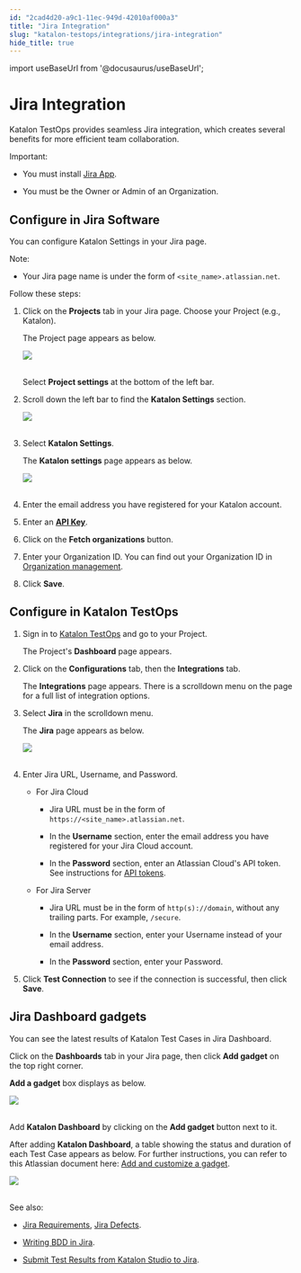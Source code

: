 ```yaml
---
id: "2cad4d20-a9c1-11ec-949d-42010af000a3"
title: "Jira Integration"
slug: "katalon-testops/integrations/jira-integration"
hide_title: true
---
```

import useBaseUrl from '@docusaurus/useBaseUrl';


# <a id="id" class="anchor_top_offset"/><a id="ariaid-title1" class="anchor_top_offset"/>Jira Integration

<p xmlns="http://www.w3.org/1999/xhtml" className="p">Katalon TestOps provides seamless Jira integration, which creates several benefits for more efficient team collaboration.</p> 
<div xmlns="http://www.w3.org/1999/xhtml" className="note important note_important"><span className="note__title">Important:</span> 
  <ul className="ul"><li className="li">
      <p className="p">You must install <a className="xref j-external-link" href="https://marketplace.atlassian.com/apps/1217501/katalon-bdd-test-automation-for-jira" target="_blank">Jira App</a>.</p>
    </li><li className="li">You must be the Owner or Admin of an Organization.
    </li></ul>
</div>

## <a id="id_1" class="anchor_top_offset"/>Configure in Jira Software

<p xmlns="http://www.w3.org/1999/xhtml" className="p">You can configure Katalon Settings in your Jira page.</p> 
<div xmlns="http://www.w3.org/1999/xhtml" className="note note note_note"><span className="note__title">Note:</span> 
  <ul className="ul"><li className="li">
      <p className="p">Your Jira page name is under the form of <code className="ph codeph">&lt;site_name&gt;.atlassian.net</code>.</p>
    </li></ul>
</div>
<p xmlns="http://www.w3.org/1999/xhtml" className="p">Follow these steps:</p> 
<ol xmlns="http://www.w3.org/1999/xhtml" className="ol"><li className="li">     <p className="p">Click on the <strong className="ph b">Projects</strong> tab in your Jira page. Choose your Project (e.g., Katalon).</p>     <p className="p">The Project page appears as below.</p>     <p className="p"> <img className="image" src={useBaseUrl("https://github.com/katalon-studio/docs-images/raw/master/katalon-analytics/docs/testops-revamp-june-jira-settings/jira-soft-project-screen.png")} /><br /><br />     </p>     <p className="p">Select <strong className="ph b">Project settings</strong> at the bottom of the left bar.</p>   </li><li className="li">     <p className="p">Scroll down the left bar to find the <strong className="ph b">Katalon Settings</strong> section.</p>     <p className="p"> <img className="image" src={useBaseUrl("https://github.com/katalon-studio/docs-images/raw/master/katalon-analytics/docs/testops-revamp-june-jira-settings/jira-soft-scrolldown-bar-in-project-settings.png")} /><br /><br />     </p>   </li><li className="li">     <p className="p">Select <strong className="ph b">Katalon Settings</strong>.</p>     <p className="p">The <strong className="ph b">Katalon settings</strong> page appears as below.</p>     <p className="p"> <img className="image" src={useBaseUrl("https://github.com/katalon-studio/docs-images/raw/master/katalon-analytics/docs/testops-revamp-june-jira-settings/jira-soft-katalon-settings-screen.png")} /><br /><br />     </p>   </li><li className="li">     <p className="p">Enter the email address you have registered for your Katalon account.</p>   </li><li className="li">     <p className="p">Enter an <strong className="ph b"> <a className="xref j-external-link" href="https://docs.katalon.com/katalon-analytics/docs/ka-api-key.html" target="_blank">API Key</a></strong>.</p>   </li><li className="li">     <p className="p">Click on the <strong className="ph b">Fetch organizations</strong> button.</p>   </li><li className="li">     <p className="p">Enter your Organization ID. You can find out your Organization ID in <a className="xref j-external-link" href="https://docs.katalon.com/katalon-analytics/docs/kt-create-org.html#manage-an-organization" target="_blank">Organization management</a>.</p>   </li><li className="li">     <p className="p">Click <strong className="ph b">Save</strong>.</p>   </li></ol> 

## <a id="id_2" class="anchor_top_offset"/>Configure in Katalon TestOps

<ol xmlns="http://www.w3.org/1999/xhtml" className="ol"><li className="li">     <p className="p">Sign in to <a className="xref j-external-link" href="https://testops.katalon.io/login" target="_blank">Katalon TestOps</a> and go to your Project.</p>     <p className="p">The Project's <strong className="ph b">Dashboard</strong> page appears.</p>   </li><li className="li">     <p className="p">Click on the <strong className="ph b">Configurations</strong> tab, then the <strong className="ph b">Integrations</strong> tab.</p>     <p className="p">The <strong className="ph b">Integrations</strong> page appears. There is a scrolldown menu on the page for a full list of integration options.</p>   </li><li className="li">     <p className="p">Select <strong className="ph b">Jira</strong> in the scrolldown menu.</p>     <p className="p">The <strong className="ph b">Jira</strong> page appears as below.</p>     <p className="p"> <img className="image" src={useBaseUrl("https://github.com/katalon-studio/docs-images/raw/master/katalon-analytics/docs/testops-revamp-june-jira-settings/testops-project-jira-integration-screen-2.png")} /><br /><br />     </p>   </li><li className="li">     <p className="p">Enter Jira URL, Username, and Password.</p>     <ul className="ul"><li className="li">         <p className="p">For Jira Cloud</p>         <ul className="ul"><li className="li">             <p className="p">Jira URL must be in the form of <code className="ph codeph">https://&lt;site_name&gt;.atlassian.net</code>.</p>           </li><li className="li">             <p className="p">In the <strong className="ph b">Username</strong> section, enter the email address you have registered for your Jira Cloud account.</p>           </li><li className="li">             <p className="p">In the <strong className="ph b">Password</strong> section, enter an Atlassian Cloud's API token. See instructions for <a className="xref j-external-link" href="https://confluence.atlassian.com/cloud/api-tokens-938839638.html" target="_blank">API tokens</a>.</p>           </li></ul>       </li><li className="li">         <p className="p">For Jira Server</p>         <ul className="ul"><li className="li">             <p className="p">Jira URL must be in the form of <code className="ph codeph">http(s)://domain</code>, without any trailing parts. For example, <code className="ph codeph">/secure</code>.</p>           </li><li className="li">             <p className="p">In the <strong className="ph b">Username</strong> section, enter your Username instead of your email address.</p>           </li><li className="li">             <p className="p">In the <strong className="ph b">Password</strong> section, enter your Password.</p>           </li></ul>       </li></ul>   </li><li className="li">     <p className="p">Click <strong className="ph b">Test Connection</strong> to see if the connection is successful, then click <strong className="ph b">Save</strong>.</p>   </li></ol> 

## <a id="id_3" class="anchor_top_offset"/>Jira Dashboard gadgets

<p xmlns="http://www.w3.org/1999/xhtml" className="p">You can see the latest results of Katalon Test Cases in Jira   Dashboard.</p> 
<p xmlns="http://www.w3.org/1999/xhtml" className="p">Click on the <strong className="ph b">Dashboards</strong> tab in your Jira page,   then click <strong className="ph b">Add gadget</strong> on the top right corner.</p> 
<p xmlns="http://www.w3.org/1999/xhtml" className="p">   <strong className="ph b">Add a gadget</strong> box displays as below.</p> 
<p xmlns="http://www.w3.org/1999/xhtml" className="p">   <img className="image" src={useBaseUrl("https://github.com/katalon-studio/docs-images/raw/master/katalon-analytics/docs/jira-gadgets/katalon-gadgets.png")} /><br /><br /> </p> 
<p xmlns="http://www.w3.org/1999/xhtml" className="p">Add <strong className="ph b">Katalon Dashboard</strong> by clicking on the   <strong className="ph b">Add gadget</strong> button next to it.</p> 
<p xmlns="http://www.w3.org/1999/xhtml" className="p">After adding <strong className="ph b">Katalon Dashboard</strong>, a table showing   the status and duration of each Test Case appears as below. For further instructions, you can refer to this Atlassian document here: <a className="xref j-external-link" href="https://support.atlassian.com/jira-work-management/docs/add-and-customize-a-gadget/" target="_blank">Add and customize a gadget</a>.</p> 
<p xmlns="http://www.w3.org/1999/xhtml" className="p">   <img className="image" src={useBaseUrl("https://github.com/katalon-studio/docs-images/raw/master/katalon-analytics/docs/jira-gadgets/dashboard.png")} /><br /><br /> </p> 
<p xmlns="http://www.w3.org/1999/xhtml" className="p">See also:</p> 
<ul xmlns="http://www.w3.org/1999/xhtml" className="ul"><li className="li">     <p className="p">       <a className="xref j-external-link" href="https://docs.katalon.com/katalon-analytics/docs/ka-integration-jira.html" target="_blank">Jira         Requirements</a>, <a className="xref j-external-link" href="https://docs.katalon.com/katalon-analytics/docs/ka-defects.html" target="_blank">Jira         Defects</a>.</p>   </li><li className="li">     <p className="p">       <a className="xref j-external-link" href="https://docs.katalon.com/katalon-analytics/docs/bdd-settings.html" target="_blank">Writing         BDD in Jira</a>.</p>   </li><li className="li">     <p className="p">       <a className="xref j-external-link" href="https://docs.katalon.com/katalon-studio/docs/jira-integration.html" target="_blank">Submit         Test Results from Katalon Studio to Jira</a>.</p>   </li></ul> 
